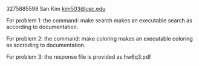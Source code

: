 3275885598
San Kim
kim503@usc.edu


For problem 1:
the command:
make search 
makes an executable search as according to documentation. 


For problem 2:
the command:
make coloring
makes an executable coloring as accroding to documentation.


For problem 3:
the response file is provided as hw6q3.pdf

